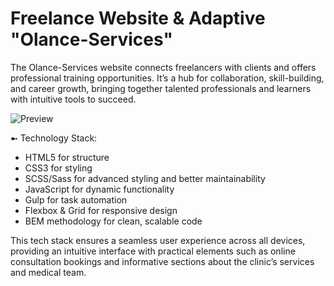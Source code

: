 # Freelance Website & Adaptive "Olance-Services"
The Olance-Services website connects freelancers with clients and offers professional training opportunities. It’s a hub for collaboration, skill-building, and career growth, bringing together talented professionals and learners with intuitive tools to succeed.

![Preview](./src/preview.png)

➼ Technology Stack:
- HTML5 for structure
- CSS3 for styling
- SCSS/Sass for advanced styling and better maintainability
- JavaScript for dynamic functionality
- Gulp for task automation
- Flexbox & Grid for responsive design
- BEM methodology for clean, scalable code

This tech stack ensures a seamless user experience across all devices, providing an intuitive interface with practical elements such as online consultation bookings and informative sections about the clinic’s services and medical team.
